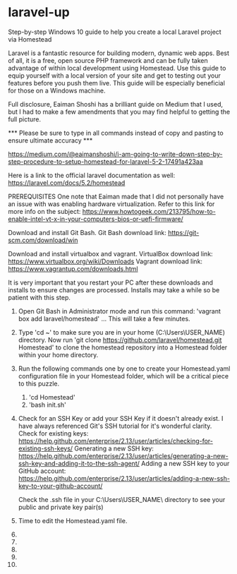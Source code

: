 # laravel-up
Step-by-step Windows 10 guide to help you create a local Laravel project via Homestead

Laravel is a fantastic resource for building modern, dynamic web apps. Best of all, it is a free, open source PHP framework and can be fully taken advantage of within local development using Homestead. Use this guide to equip yourself with a local version of your site and get to testing out your features before you push them live. This guide will be especially beneficial for those on a Windows machine. 

Full disclosure, Eaiman Shoshi has a brilliant guide on Medium that I used, but I had to make a few amendments that you may find helpful to getting the full picture.

*** Please be sure to type in all commands instead of copy and pasting to ensure ultimate accuracy ***

https://medium.com/@eaimanshoshi/i-am-going-to-write-down-step-by-step-procedure-to-setup-homestead-for-laravel-5-2-17491a423aa

Here is a link to the official laravel documentation as well: https://laravel.com/docs/5.2/homestead

PREREQUISITES
One note that Eaiman made that I did not personally have an issue with was enabling hardware virtualization. Refer to this link for more info on the subject: https://www.howtogeek.com/213795/how-to-enable-intel-vt-x-in-your-computers-bios-or-uefi-firmware/

Download and install Git Bash.
Git Bash download link: https://git-scm.com/download/win

Download and install virtualbox and vagrant. 
VirtualBox download link: https://www.virtualbox.org/wiki/Downloads
Vagrant download link: https://www.vagrantup.com/downloads.html

It is very important that you restart your PC after these downloads and installs to ensure changes are processed. Installs may take a while so be patient with this step. 

1) Open Git Bash in Administrator mode and run this command: 'vagrant box add laravel/homestead' ... This will take a few minutes. 

2) Type 'cd ~' to make sure you are in your home (C:\Users\USER_NAME) directory. Now run 'git clone https://github.com/laravel/homestead.git Homestead' to clone the homestead repository into a Homestead folder within your home directory. 

3) Run the following commands one by one to create your Homestead.yaml configuration file in your Homestead folder, which will be a critical piece to this puzzle. 
    1. 'cd Homestead'
    2. 'bash init.sh'

4) Check for an SSH Key or add your SSH Key if it doesn't already exist. I have always referenced Git's SSH tutorial for it's wonderful clarity. 
    Check for existing keys: https://help.github.com/enterprise/2.13/user/articles/checking-for-existing-ssh-keys/
    Generating a new SSH key: https://help.github.com/enterprise/2.13/user/articles/generating-a-new-ssh-key-and-adding-it-to-the-ssh-agent/
    Adding a new SSH key to your GitHub account: https://help.github.com/enterprise/2.13/user/articles/adding-a-new-ssh-key-to-your-github-account/
    
    Check the .ssh file in your C:\Users\USER_NAME\ directory to see your public and private key pair(s)

5) Time to edit the Homestead.yaml file. 

6)

7)

8)

9)

10)



